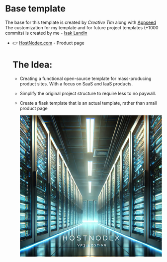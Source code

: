 # Base template

The base for this template is created by *Creative Tim* along with [Appseed](https://appseed.us)
The customization for my template and for future project templates (+1000 commits) is created by me - [Isak Landin](https://github.com/Isak-Landin)

- 👉 [HostNodex.com](http://hostnodex.com) - Product page

  # The Idea:
  - Creating a functional open-source template for mass-producing product sites. With a focus on SaaS and IaaS products.
  - Simplify the original project structure to require less to no paywall.
  - Create a flask template that is an actual template, rather than small product page
 
    ![Hostnodex placeholder image for github](https://github.com/Isak-Landin/flask-soft-ui-design/blob/master/media/hostnodex-github-readme.jpg)



